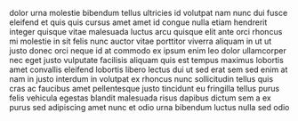 dolor urna molestie bibendum tellus ultricies id volutpat nam nunc dui fusce
eleifend et quis quis cursus amet amet id congue nulla etiam hendrerit integer
quisque vitae malesuada luctus arcu quisque elit ante orci rhoncus mi molestie
in sit felis nunc auctor vitae porttitor viverra aliquam in ut ut justo donec
orci neque id at commodo ex ipsum enim leo dolor ullamcorper nec eget justo
vulputate facilisis aliquam quis est tempus maximus lobortis amet convallis
eleifend lobortis libero lectus dui ut sed erat sem sed enim at nam in justo
interdum in volutpat ex rhoncus nunc sollicitudin tellus quis cras ac faucibus
amet pellentesque justo tincidunt eu fringilla tellus purus felis vehicula
egestas blandit malesuada risus dapibus dictum sem a ex purus sed adipiscing
amet nunc et odio urna bibendum luctus nulla sed odio